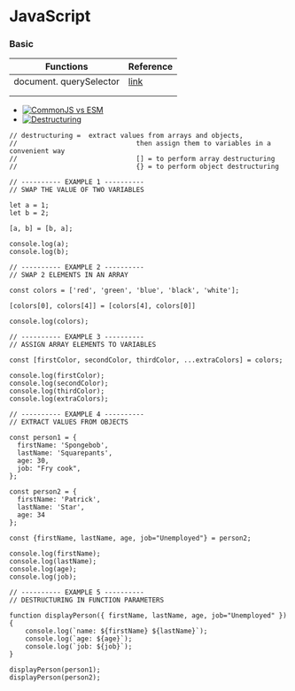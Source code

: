 # JavaScript

### Basic
| Functions               	| Reference                                                              	|
|-------------------------	|------------------------------------------------------------------------	|
| document. querySelector 	| [link](https://www.w3schools.com/jsref/met_document_queryselector.asp) 	|
|                         	|                                                                        	|
|                         	|                                                                        	|



- [![CommonJS vs ESM](https://markdown-videos-api.jorgenkh.no/url?url=https%3A%2F%2Fwww.youtube.com%2Fwatch%3Fv%3D6_JNPmjSevo)](https://www.youtube.com/watch?v=6_JNPmjSevo)
- [![Destructuring](https://markdown-videos-api.jorgenkh.no/url?url=https%3A%2F%2Fwww.youtube.com%2Fwatch%3Fv%3DUHZcJyVXtLo)](https://www.youtube.com/watch?v=UHZcJyVXtLo)
```
// destructuring =  extract values from arrays and objects,
//                              then assign them to variables in a convenient way
//                              [] = to perform array destructuring
//                              {} = to perform object destructuring

// ---------- EXAMPLE 1 ----------
// SWAP THE VALUE OF TWO VARIABLES

let a = 1;
let b = 2;

[a, b] = [b, a];

console.log(a);
console.log(b);

// ---------- EXAMPLE 2 ----------
// SWAP 2 ELEMENTS IN AN ARRAY

const colors = ['red', 'green', 'blue', 'black', 'white'];

[colors[0], colors[4]] = [colors[4], colors[0]]

console.log(colors);

// ---------- EXAMPLE 3 ----------
// ASSIGN ARRAY ELEMENTS TO VARIABLES

const [firstColor, secondColor, thirdColor, ...extraColors] = colors;

console.log(firstColor);
console.log(secondColor);
console.log(thirdColor);
console.log(extraColors);

// ---------- EXAMPLE 4 ----------
// EXTRACT VALUES FROM OBJECTS

const person1 = {
  firstName: 'Spongebob',
  lastName: 'Squarepants',
  age: 30,
  job: "Fry cook",
};

const person2 = {
  firstName: 'Patrick',
  lastName: 'Star',
  age: 34
};

const {firstName, lastName, age, job="Unemployed"} = person2;

console.log(firstName);
console.log(lastName);
console.log(age);
console.log(job);

// ---------- EXAMPLE 5 ----------
// DESTRUCTURING IN FUNCTION PARAMETERS

function displayPerson({ firstName, lastName, age, job="Unemployed" }) {
    console.log(`name: ${firstName} ${lastName}`);
    console.log(`age: ${age}`);
    console.log(`job: ${job}`);
}

displayPerson(person1);
displayPerson(person2);
```
